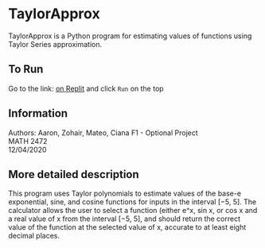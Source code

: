 # TaylorApprox
TaylorApprox is a Python program for estimating values of functions using Taylor Series approximation.
## To Run
Go to the link: [on Replit](https://repl.it/@Spez/TaylorSeriesApproximator) and click ```Run``` on the top

## Information
Authors: Aaron, Zohair, Mateo, Ciana
F1 - Optional Project  
MATH 2472  
12/04/2020

## More detailed description
This program uses Taylor polynomials to estimate values of the base-e exponential, sine, and cosine functions for inputs in the interval [−5, 5].
The calculator allows the user to select a function (either e^x, sin x, or cos x and a real value of x from the interval [−5, 5], and should return the correct value of the function at the selected value of x, accurate to at least eight decimal places.
